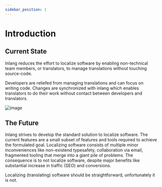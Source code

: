 ```yaml
---
sidebar_position: 1
---
```


# Introduction

## Current State

Inlang reduces the effort to localize software by enabling non-technical team members, or translators, to manage translations without touching source-code.

Developers are reliefed from managing translations and can focus on writing code. Changes are synchronized with inlang which enables translators to do their work without contact between developers and translators.

![image](/img/dashboard-example.webp)

## The Future

Inlang strives to develop the standard solution to localize software. The current features are a small subset of features and tools required to achieve the formulated goal. Localizing software consists of multiple minor inconveniences like non-existend typesafety, collaboration via email, fragmented tooling that merge into a giant pile of problems. The consequence is to not localize software, despite major benefits like substantial increase in traffic (SEO) and conversions.

Localizing (translating) software should be straightforward, unfortunately it is not.
